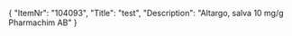 {
  "ItemNr": "104093",
  "Title": "test",
  "Description": "Altargo, salva 10 mg/g Pharmachim AB"
}